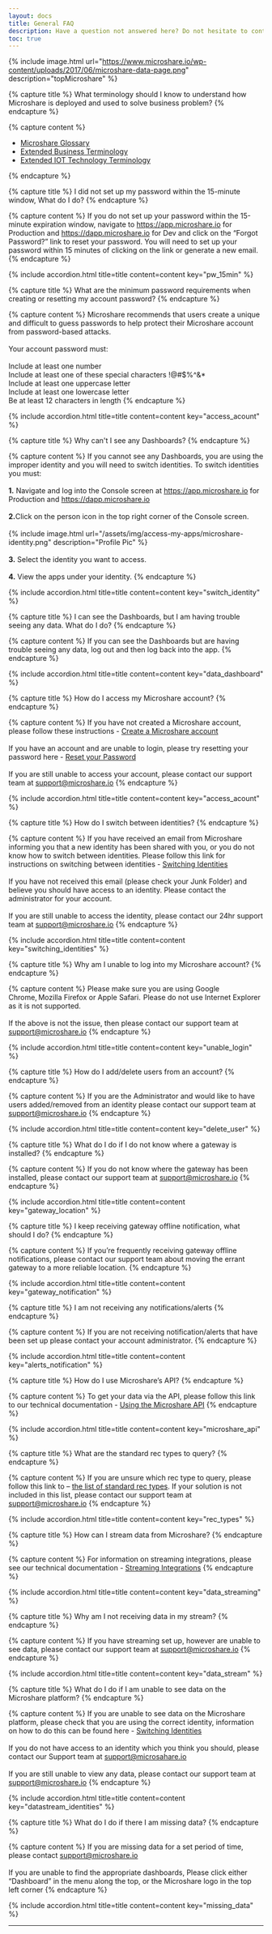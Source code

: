 ```yaml
---
layout: docs
title: General FAQ
description: Have a question not answered here? Do not hesitate to contact us at `support@microshare.io`!
toc: true
---
```

{% include image.html url="https://www.microshare.io/wp-content/uploads/2017/06/microshare-data-page.png" description="topMicroshare" %}

{% capture title %}
What terminology should I know to understand how Microshare is deployed and used to solve business problem?
{% endcapture %}

{% capture content %}

* [Microshare Glossary](../quick-start/glossary.md)
* [Extended Business Terminology](./business-terms.md)
* [Extended IOT Technology Terminology](./technical-terms.md)

{% endcapture %}

{% capture title %}
I did not set up my password within the 15-minute window, What do I do?
{% endcapture %}

{% capture content %}
If you do not set up your password within the 15-minute expiration window, navigate to <a href="https://app.microshare.io">https://app.microshare.io</a> for Production and <a href="https://dapp.microshare.io">https://dapp.microshare.io</a> for Dev and click on the “Forgot Password?” link to reset your password.  You will need to set up your password within 15 minutes of clicking on the link or generate a new email.
{% endcapture %}

{% include accordion.html title=title content=content key="pw_15min" %}

<!-- ********************
**    New Question     **
********************* -->

{% capture title %}
What are the minimum password requirements when creating or resetting my account password?
{% endcapture %}

{% capture content %}
Microshare recommends that users create a unique and difficult to guess passwords to help protect their Microshare account from password-based attacks.
<br><br>
Your account password must:
<br><br>
Include at least one number
<br>
Include at least one of these special characters !@#$%^&*
<br>
Include at least one uppercase letter
<br>
Include at least one lowercase letter
<br>
Be at least 12 characters in length
{% endcapture %}

{% include accordion.html title=title content=content key="access_acount" %}

<!-- ********************
**    New Question     **
********************* -->

{% capture title %}
Why can't I see any Dashboards?
{% endcapture %}

{% capture content %}
If you cannot see any Dashboards, you are using the improper identity and you will need to switch identities. To switch identities you must:
<br><br>
<b>1.</b> Navigate and log into the Console screen at <a href="https://app.microshare.io">https://app.microshare.io</a> for Production and <a href="https://dapp.microshare.io">https://dapp.microshare.io</a>
<br><br>
<b>2.</b>Click on the person icon in the top right corner of the Console screen.
<br><br>
{% include image.html url="/assets/img/access-my-apps/microshare-identity.png" description="Profile Pic" %}
<br><br>
<b>3.</b> Select the identity you want to access.
<br><br>
<b>4.</b> View the apps under your identity.
{% endcapture %}

{% include accordion.html title=title content=content key="switch_identity" %}

<!-- ********************
**    New Question     **
********************* -->

{% capture title %}
I can see the Dashboards, but I am having trouble seeing any data. What do I do?
{% endcapture %}

{% capture content %}
If you can see the Dashboards but are having trouble seeing any data, log out and then log back into the app.
{% endcapture %}

{% include accordion.html title=title content=content key="data_dashboard" %}

<!-- ********************
**    New Question     **
********************* -->

{% capture title %}
How do I access my Microshare account?
{% endcapture %}

{% capture content %}
If you have not created a Microshare account, please follow these instructions - <a href="https://auth.microshare.io/portal/signup">Create a Microshare account</a>
<br><br>
If you have an account and are unable to login, please try resetting your password here - <a href="https://auth.microshare.io/portal/forgotpassword">Reset your Password</a>
<br><br>
If you are still unable to access your account, please contact our  support team at support@microshare.io
{% endcapture %}

{% include accordion.html title=title content=content key="access_acount" %}

<!-- ********************
**    New Question     **
********************* -->

{% capture title %}
How do I switch between identities?
{% endcapture %}

{% capture content %}
If you have received an email from Microshare informing you that a new identity has been shared with you, or you do not know how to switch between identities. Please follow this link for instructions on switching between identities - <a href="https://docs.microshare.io/docs/2/technical/microshare-platform-advanced/identity-guide/#1-switching-identities">Switching Identities</a>
<br><br>
If you have not received this email (please check your Junk Folder) and believe you should have access to an identity. Please contact the administrator for your account.
<br><br>
If you are still unable to access the identity, please contact our 24hr support team at support@microshare.io
{% endcapture %}

{% include accordion.html title=title content=content key="switching_identities" %}

<!-- ********************
**    New Question     **
********************* -->

{% capture title %}
Why am I unable to log into my Microshare account?
{% endcapture %}

{% capture content %}
Please make sure you are using Google Chrome, Mozilla Firefox or Apple Safari.  Please do not use Internet Explorer as it is not supported.
<br><br>
If the above is not the issue, then please contact our support team at support@microshare.io
{% endcapture %}

{% include accordion.html title=title content=content key="unable_login" %}

<!-- ********************
**    New Question     **
********************* -->

{% capture title %}
How do I add/delete users from an account?
{% endcapture %}

{% capture content %}
If you are the Administrator and would like to have users added/removed from an identity please contact our support team at support@microshare.io
{% endcapture %}

{% include accordion.html title=title content=content key="delete_user" %}

<!-- ********************
**    New Question     **
********************* -->

{% capture title %}
What do I do if I do not know where a gateway is installed?
{% endcapture %}

{% capture content %}
If you do not know where the gateway has been installed, please contact our support team at support@microshare.io
{% endcapture %}

{% include accordion.html title=title content=content key="gateway_location" %}

<!-- ********************
**    New Question     **
********************* -->

{% capture title %}
I keep receiving gateway offline notification, what should I do?
{% endcapture %}

{% capture content %}
If you’re frequently receiving gateway offline notifications, please contact our support team about moving the errant gateway to a more reliable location.
{% endcapture %}

{% include accordion.html title=title content=content key="gateway_notification" %}

<!-- ********************
**    New Question     **
********************* -->

{% capture title %}
I am not receiving any notifications/alerts
{% endcapture %}

{% capture content %}
If you are not receiving notification/alerts that have been set up please contact your account administrator.
{% endcapture %}

{% include accordion.html title=title content=content key="alerts_notification" %}

<!-- ********************
**    New Question     **
********************* -->

{% capture title %}
How do I use Microshare’s API?
{% endcapture %}

{% capture content %}
To get your data via the API, please follow this link to our technical documentation - <a href="https://docs.microshare.io/docs/2/technical/api/quick-start/">Using the Microshare API</a>
{% endcapture %}

{% include accordion.html title=title content=content key="microshare_api" %}

<!-- ********************
**    New Question     **
********************* -->

{% capture title %}
What are the standard rec types to query?
{% endcapture %}

{% capture content %}
If you are unsure which rec type to query, please follow this link to  – <a href="https://docs.microshare.io/docs/2/technical/data-format/microshare-standards/#f-unpacker">the list of standard rec types</a>. If your solution is not included in this list, please contact our support team at support@microshare.io
{% endcapture %}

{% include accordion.html title=title content=content key="rec_types" %}

<!-- ********************
**    New Question     **
********************* -->

{% capture title %}
How can I stream data from Microshare?
{% endcapture %}

{% capture content %}
For information on streaming integrations, please see our technical documentation - <a href="https://docs.microshare.io/docs/2/technical/streaming-integration/overview/#b-azure-event-hub-integration">Streaming Integrations</a>
{% endcapture %}

{% include accordion.html title=title content=content key="data_streaming" %}

<!-- ********************
**    New Question     **
********************* -->

{% capture title %}
Why am I not receiving data in my stream?
{% endcapture %}

{% capture content %}
If you have streaming set up, however are unable to see data, please contact our support team at support@microshare.io
{% endcapture %}

{% include accordion.html title=title content=content key="data_stream" %}

<!-- ********************
**    New Question     **
********************* -->

{% capture title %}
What do I do if I am unable to see data on the Microshare platform?
{% endcapture %}

{% capture content %}
If you are unable to see data on the Microshare platform, please check that you are using the correct identity, information on how to do this can be found here  - <a href="https://docs.microshare.io/docs/2/general/quick-start/access-my-apps/">Switching Identities</a>
<br><br>
If you do not have access to an identity which you think you should, please contact our Support team at support@microsahare.io
<br><br>
If you are still unable to view any data, please contact our support team at support@microshare.io
{% endcapture %}

{% include accordion.html title=title content=content key="datastream_identities" %}

<!-- ********************
**    New Question     **
********************* -->

{% capture title %}
What do I do if there I am missing data?
{% endcapture %}

{% capture content %}
If you are missing data for a set period of time, please contact support@microshare.io
<br><br>
If you are unable to find the appropriate dashboards, Please click either “Dashboard” in the menu along the top, or the Microshare logo in the top left corner
{% endcapture %}

{% include accordion.html title=title content=content key="missing_data" %}

---
